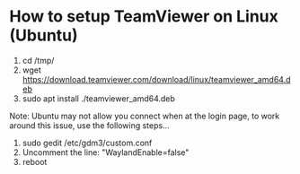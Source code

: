 # How to setup TeamViewer on Linux (Ubuntu)
1. cd /tmp/
2. wget https://download.teamviewer.com/download/linux/teamviewer_amd64.deb
3. sudo apt install ./teamviewer_amd64.deb

Note: Ubuntu may not allow you connect when at the login page, to work around this issue, use the following steps...
1. sudo gedit /etc/gdm3/custom.conf
2. Uncomment the line: "WaylandEnable=false"
3. reboot
